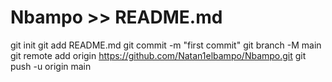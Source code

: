 # Nbampo >> README.md
git init
git add README.md
git commit -m "first commit"
git branch -M main
git remote add origin https://github.com/Natan1elbampo/Nbampo.git
git push -u origin main
